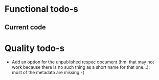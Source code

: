 # Functional todo-s

## Current code


# Quality todo-s

* Add an option for the unpublished respec document (hm. that may not work because there is no such thing as a short name for that one...): most of the metadata are missing:-(


